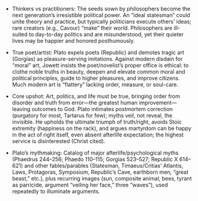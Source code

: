 - Thinkers vs practitioners: The seeds sown by philosophers become the next generation’s irresistible political power. An “ideal statesman” could unite theory and practice, but typically politicians execute others’ ideas; rare creators (e.g., Cavour) “make” their world. Philosophers are ill-suited to day-to-day politics and are misunderstood, yet their quieter lives may be happier and honored posthumously.

- True poet/artist: Plato expels poets (Republic) and demotes tragic art (Gorgias) as pleasure-serving imitations. Against modern disdain for “moral” art, Jowett insists the poet/novelist’s proper office is ethical: to clothe noble truths in beauty, deepen and elevate common moral and political principles, guide to higher pleasures, and improve citizens. Much modern art is “flattery” lacking order, measure, or soul-care.

- Core upshot: Art, politics, and life must be true, bringing order from disorder and truth from error—the greatest human improvement—leaving outcomes to God. Plato intimates postmortem correction (purgatory for most, Tartarus for few); myths veil, not reveal, the invisible. He upholds the ultimate triumph of truth/right, avoids Stoic extremity (happiness on the rack), and argues martyrdom can be happy in the act of right itself, even absent afterlife expectation; the highest service is disinterested (Christ cited).

- Plato’s mythmaking: Catalog of major afterlife/psychological myths (Phaedrus 244–256; Phaedo 110–115; Gorgias 523–527; Republic X 614–621) and other fables/parables (Statesman, Timaeus/Critias’ Atlantis, Laws, Protagoras, Symposium, Republic’s Cave, earthborn men, “great beast,” etc.), plus recurring images (sun, composite animal, bees, tyrant as parricide, argument “veiling her face,” three “waves”), used repeatedly to illuminate arguments.